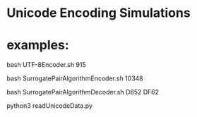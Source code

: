 Unicode Encoding Simulations
============================
examples:
=========
bash UTF-8Encoder.sh 915

bash SurrogatePairAlgorithmEncoder.sh 10348

bash SurrogatePairAlgorithmDecoder.sh D852 DF62

python3 readUnicodeData.py
